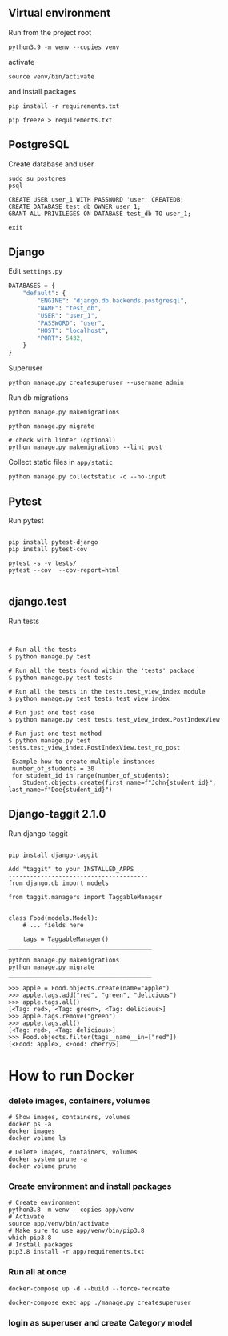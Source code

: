 Virtual environment
----
Run from the project root
```shell
python3.9 -m venv --copies venv
```
activate
```shell
source venv/bin/activate
```

and install packages
      
```shell
pip install -r requirements.txt

pip freeze > requirements.txt
```


PostgreSQL
----
Create database and user
```shell
sudo su postgres
psql
```
```postgresql
CREATE USER user_1 WITH PASSWORD 'user' CREATEDB;
CREATE DATABASE test_db OWNER user_1;
GRANT ALL PRIVILEGES ON DATABASE test_db TO user_1;
```
```shell
exit
```

Django
----
Edit `settings.py`
```python
DATABASES = {
    "default": {
        "ENGINE": "django.db.backends.postgresql",
        "NAME": "test_db",
        "USER": "user_1",
        "PASSWORD": "user",
        "HOST": "localhost",
        "PORT": 5432,
    }
}
```

Superuser
```shell
python manage.py createsuperuser --username admin
```
    

Run db migrations
```shell
python manage.py makemigrations
```
```shell
python manage.py migrate
```
```shell
# check with linter (optional)
python manage.py makemigrations --lint post
```



Collect static files in `app/static`
```shell
python manage.py collectstatic -c --no-input
```

Pytest
----
Run pytest
```shell

pip install pytest-django
pip install pytest-cov

pytest -s -v tests/
pytest --cov  --cov-report=html


```


django.test
----
Run tests
```shell


# Run all the tests
$ python manage.py test 

# Run all the tests found within the 'tests' package
$ python manage.py test tests

# Run all the tests in the tests.test_view_index module
$ python manage.py test tests.test_view_index

# Run just one test case
$ python manage.py test tests.test_view_index.PostIndexView

# Run just one test method
$ python manage.py test tests.test_view_index.PostIndexView.test_no_post

```
     Example how to сreate multiple instances
     number_of_students = 30
     for student_id in range(number_of_students):
        Student.objects.create(first_name=f"John{student_id}", last_name=f"Doe{student_id}")




Django-taggit 2.1.0
----
Run django-taggit 
```shell

pip install django-taggit

Add "taggit" to your INSTALLED_APPS
---------------------------------------
from django.db import models

from taggit.managers import TaggableManager


class Food(models.Model):
    # ... fields here

    tags = TaggableManager()
________________________________________

python manage.py makemigrations
python manage.py migrate
________________________________________

>>> apple = Food.objects.create(name="apple")
>>> apple.tags.add("red", "green", "delicious")
>>> apple.tags.all()
[<Tag: red>, <Tag: green>, <Tag: delicious>]
>>> apple.tags.remove("green")
>>> apple.tags.all()
[<Tag: red>, <Tag: delicious>]
>>> Food.objects.filter(tags__name__in=["red"])
[<Food: apple>, <Food: cherry>]    

```



# How to run Docker

### delete images, containers, volumes
```shell
# Show images, containers, volumes
docker ps -a
docker images
docker volume ls
```
```shell
# Delete images, containers, volumes
docker system prune -a
docker volume prune
```

### Create environment and install packages
```shell
# Create environment
python3.8 -m venv --copies app/venv
# Activate
source app/venv/bin/activate
# Make sure to use app/venv/bin/pip3.8 
which pip3.8
# Install packages
pip3.8 install -r app/requirements.txt
```


### Run all at once

```shell
docker-compose up -d --build --force-recreate
```

```shell
docker-compose exec app ./manage.py createsuperuser
```

### login as superuser and create Category model